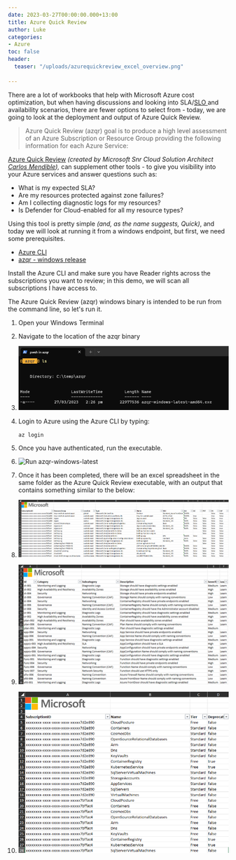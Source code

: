 ```yaml
---
date: 2023-03-27T00:00:00.000+13:00
title: Azure Quick Review
author: Luke
categories:
- Azure
toc: false
header:
  teaser: "/uploads/azurequickreview_excel_overview.png"

---
```

There are a lot of workbooks that help with Microsoft Azure cost optimization, but when having discussions and looking into SLA/[SLO ](https://learn.microsoft.com/azure/cloud-adoption-framework/manage/monitor/service-level-objectives?WT.mc_id=AZ-MVP-5004796 "Cloud monitoring guide: Service Level Objectives")and availability scenarios, there are fewer options to select from - today, we are going to look at the deployment and output of Azure Quick Review.

> Azure Quick Review (azqr) goal is to produce a high level assessment of an Azure Subscription or Resource Group providing the following information for each Azure Service:

[Azure Quick Review](https://github.com/cmendible/azqr "Azure Quick Review") _(created by Microsoft Snr Cloud Solution Architect_ [_Carlos Mendible_](https://www.linkedin.com/in/carlosmendible/)_),_ can supplement other tools - to give you visibility into your Azure services and answer questions such as:

* What is my expected SLA?
* Are my resources protected against zone failures?
* Am I collecting diagnostic logs for my resources?
* Is Defender for Cloud-enabled for all my resource types?

Using this tool is pretty simple _(and, as the name suggests, Quick)_, and today we will look at running it from a windows endpoint, but first, we need some prerequisites.

* [Azure CLI](https://learn.microsoft.com/en-us/cli/azure/install-azure-cli?WT.mc_id=AZ-MVP-5004796 "How to install the Azure CLI")
* [azqr - windows release](https://github.com/cmendible/azqr/releases "cmendible/azqr/releases")

Install the Azure CLI and make sure you have Reader rights across the subscriptions you want to review; in this demo, we will scan all subscriptions I have access to.

The Azure Quick Review (azqr) windows binary is intended to be run from the command line, so let's run it.

 1. Open your Windows Terminal
 2. Navigate to the location of the azqr binary
 3. ![Azure Quick Review](/uploads/windowsterminal_azqr_binary.png "Azure Quick Review")
 4. Login to Azure using the Azure CLI by typing:

        az login
 5. Once you have authenticated, run the executable.
 6. ![Run azqr-windows-latest](/uploads/run_azurequickreview.gif "Run azqr-windows-latest")
 7. Once it has been completed, there will be an excel spreadsheet in the same folder as the Azure Quick Review executable, with an output that contains something similar to the below:
 8. ![Azure Quick Review - Overview](/uploads/azurequickreview_excel_overview.png "Azure Quick Review - Overview")
 9. ![Azure Quick Review - Recommedations](/uploads/azurequickreview_excel_recommdations.png "Azure Quick Review - Recommedations")
10. ![Azure Quick Review - Defender for Cloud](/uploads/azurequickreview_excel_defenderoverview.png "Azure Quick Review - Defender for Cloud")